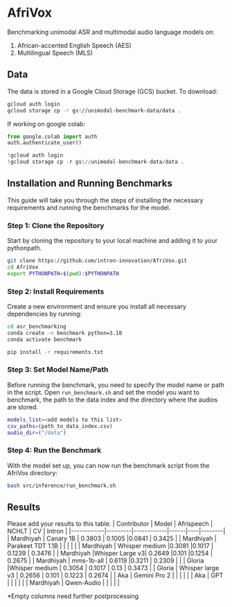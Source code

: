 # AfriVox
Benchmarking unimodal ASR and multimodal audio language models on:
1. African-accented English Speech (AES)
2. Multilingual Speech (MLS)

## Data
The data is stored in a Google Cloud Storage (GCS) bucket. To download:

```bash
gcloud auth login
gcloud storage cp -r gs://unimodal-benchmark-data/data .
```

If working on google colab:
```python
from google.colab import auth
auth.authenticate_user()

!gcloud auth login
!gcloud storage cp -r gs://unimodal-benchmark-data/data .
```

## Installation and Running Benchmarks

This guide will take you through the steps of installing the necessary requirements and running the benchmarks for the model.

### Step 1: Clone the Repository

Start by cloning the repository to your local machine and adding it to your pythonpath.

```bash
git clone https://github.com/intron-innovation/AfriVox.git
cd AfriVox
export PYTHONPATH=$(pwd):$PYTHONPATH
```

### Step 2: Install Requirements

Create a new environment and ensure you install all necessary dependencies by running:

```bash
cd asr_benchmarking
conda create -n benchmark python=3.10
conda activate benchmark

pip install -r requirements.txt
```


### Step 3: Set Model Name/Path

Before running the benchmark, you need to specify the model name or path in the script. 
Open `run_benchmark.sh` and set the model you want to benchmark, the path to the data index and the directory where the audios are stored.


```bash
models_list=<add models to this list>
csv_paths=(path_to_data_index.csv)
audio_dir=("/data")
```

### Step 4: Run the Benchmark

With the model set up, you can now run the benchmark script from the AfriVox directory:

```bash
bash src/inference/run_benchmark.sh
```

## Results
Please add your results to this table.
| Contributor | Model   | Afrispeech | NCHLT | CV  | Intron |
|------------|---------|------------|------|----|--------|
| Mardhiyah | Canary 1B |  0.3803      | 0.1005 |0.0841  |  0.3425 |
| Mardhiyah | Parakeet TDT 1.1B |        |  |  |   |
| Mardhiyah | Whisper medium |0.3081        |0.1017  | 0.1239 | 0.3476  |
| Mardhiyah |Whisper Large v3| 0.2649       |0.101  |0.1254  | 0.2675  |
| Mardhiyah | mms-1b-all | 0.6119       |0.3211  | 0.2309 |   |
| Gloria |Whisper medium | 0.3054       | 0.1017 | 0.13 | 0.3473  |
| Gloria | Whisper large v3 | 0.2656       | 0.101 | 0.1223 |  0.2674 |
| Aka | Gemini Pro 2 |        |  |  |   |
| Aka | GPT |        |  |  |   |
| Mardhiyah | Qwen-Audio |        |  |  |   |


*Empty columns need further postprocessing
